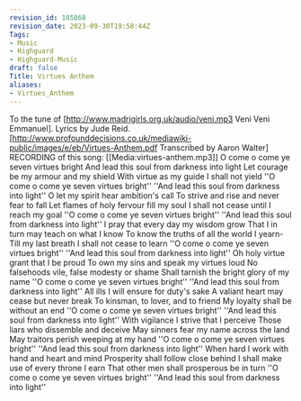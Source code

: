 ```yaml
---
revision_id: 105868
revision_date: 2023-09-30T19:58:44Z
Tags:
- Music
- Highguard
- Highguard-Music
draft: false
Title: Virtues Anthem
aliases:
- Virtues_Anthem
---
```

To the tune of [http://www.madrigirls.org.uk/audio/veni.mp3 Veni Veni Emmanuel]. Lyrics by Jude Reid.
[http://www.profounddecisions.co.uk/mediawiki-public/images/e/eb/Virtues-Anthem.pdf Transcribed by Aaron Walter]
RECORDING of this song: [[Media:virtues-anthem.mp3]]
O come o come ye seven virtues bright
And lead this soul from darkness into light
Let courage be my armour and my shield
With virtue as my guide I shall not yield
''O come o come ye seven virtues bright''
''And lead this soul from darkness into light''
O let my spirit hear ambition's call
To strive and rise and never fear to fall
Let flames of holy fervour fill my soul
I shall not cease until I reach my goal
''O come o come ye seven virtues bright''
''And lead this soul from darkness into light''
I pray that every day my wisdom grow
That I in turn may teach on what I know
To know the truths of all the world I yearn-
Till my last breath I shall not cease to learn
''O come o come ye seven virtues bright''
''And lead this soul from darkness into light''
Oh holy virtue grant that I be proud 
To own my sins and speak my virtues loud
No falsehoods vile, false modesty or shame
Shall tarnish the bright glory of my name
''O come o come ye seven virtues bright''
''And lead this soul from darkness into light''
All ills I will ensure for duty's sake
A valiant heart may cease but never break
To kinsman, to lover, and to friend
My loyalty shall be without an end 
''O come o come ye seven virtues bright''
''And lead this soul from darkness into light''
With vigilance I strive that I perceive
Those liars who dissemble and deceive
May sinners fear my name across the land
May traitors perish weeping at my hand
''O come o come ye seven virtues bright''
''And lead this soul from darkness into light''
When hard I work with hand and heart and mind
Prosperity shall follow close behind
I shall make use of every throne I earn
That other men shall prosperous be in turn
''O come o come ye seven virtues bright''
''And lead this soul from darkness into light''